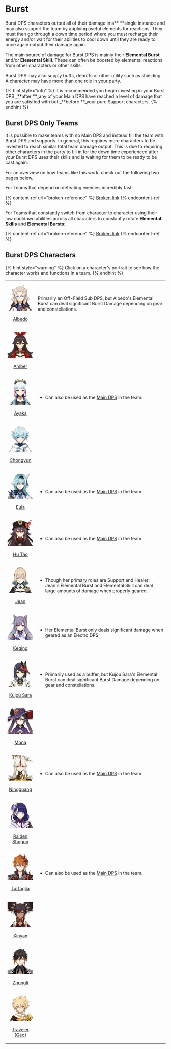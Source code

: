 # Burst

Burst DPS characters output all of their damage in a** **single instance and may also support the team by applying useful elements for reactions. They must then go through a down time period where you must recharge their energy and/or wait for their abilities to cool down until they are ready to once again output their damage again.

The main source of damage for Burst DPS is mainly their **Elemental Burst** and/or **Elemental Skill**. These can often be boosted by elemental reactions from other characters or other skills.

Burst DPS may also supply buffs, debuffs or other utility such as shielding. A character may have more than one role in your party.

{% hint style="info" %}
It is recommended you begin investing in your Burst DPS _**after **_any of your Main DPS have reached a level of damage that you are satisfied with but _**before **_your pure Support characters.
{% endhint %}

## Burst DPS Only Teams

It is possible to make teams with no Main DPS and instead fill the team with Burst DPS and supports. In general, this requires more characters to be invested to reach similar total team damage output. This is due to requiring other characters in the party to fill in for the down time experienced after your Burst DPS uses their skills and is waiting for them to be ready to be cast again.

For an overview on how teams like this work, check out the following two pages below.

For Teams that depend on defeating enemies incredibly fast:

{% content-ref url="broken-reference" %}
[Broken link](broken-reference)
{% endcontent-ref %}

For Teams that constantly switch from character to character using their low cooldown abilities across all characters to constantly rotate **Elemental Skills** and **Elemental Bursts**:

{% content-ref url="broken-reference" %}
[Broken link](broken-reference)
{% endcontent-ref %}

## Burst DPS Characters

{% hint style="warning" %}
Click on a character's portrait to see how the character works and functions in a team.
{% endhint %}

|                                                                                                                                                                                                                |                                                                                                                                                                      |
| :------------------------------------------------------------------------------------------------------------------------------------------------------------------------------------------------------------: | -------------------------------------------------------------------------------------------------------------------------------------------------------------------- |
|                <p><a href="../../characters/geo/albedo.md"><img src="../../.gitbook/assets/ui_avataricon_albedo.png" alt=""> </a></p><p><a href="../../characters/geo/albedo.md">Albedo</a></p>                | Primarily an Off-Field Sub DPS, but Albedo's Elemental Burst can deal significant Burst Damage depending on gear and constellations.                                 |
|                 <p><a href="../../characters/pyro/amber.md"><img src="../../.gitbook/assets/ui_avataricon_amber.png" alt=""> </a></p><p><a href="../../characters/pyro/amber.md">Amber</a></p>                 |                                                                                                                                                                      |
|                 <p><a href="../../characters/cryo/ayaka.md"><img src="../../.gitbook/assets/ui_avataricon_ayaka.png" alt=""> </a></p><p><a href="../../characters/cryo/ayaka.md">Ayaka</a></p>                 | <ul><li>Can also be used as the <a href="../main-dps.md">Main DPS</a> in the team.</li></ul>                                                                         |
|           <p><a href="../../characters/cryo/chongyun.md"><img src="../../.gitbook/assets/ui_avataricon_chongyun.png" alt=""> </a></p><p><a href="../../characters/cryo/chongyun.md">Chongyun</a></p>           |                                                                                                                                                                      |
|                   <p><a href="../../characters/cryo/eula.md"><img src="../../.gitbook/assets/ui_avataricon_eula.png" alt=""> </a></p><p><a href="../../characters/cryo/eula.md">Eula</a></p>                   | <ul><li>Can also be used as the <a href="../main-dps.md">Main DPS</a> in the team.</li></ul>                                                                         |
|                <p><a href="../../characters/pyro/hu-tao.md"><img src="../../.gitbook/assets/ui_avataricon_hutao.png" alt=""> </a></p><p><a href="../../characters/pyro/hu-tao.md">Hu Tao</a></p>               | <ul><li>Can also be used as the <a href="../main-dps.md">Main DPS</a> in the team.</li></ul>                                                                         |
|                  <p><a href="../../characters/anemo/jean.md"><img src="../../.gitbook/assets/ui_avataricon_jean.png" alt=""> </a></p><p><a href="../../characters/anemo/jean.md">Jean</a></p>                  | <ul><li>Though her primary roles are Support and Healer, Jean's Elemental Burst and Elemental Skill can deal large amounts of damage when properly geared.</li></ul> |
|            <p><a href="../../characters/electro/keqing.md"><img src="../../.gitbook/assets/ui_avataricon_keqing.png" alt=""> </a></p><p><a href="../../characters/electro/keqing.md">Keqing</a></p>            | <ul><li>Her Elemental Burst only deals significant damage when geared as an Electro DPS</li></ul>                                                                    |
|       <p><a href="../../characters/electro/kujou-sara.md"><img src="../../.gitbook/assets/ui_avataricon_sara.png" alt=""> </a></p><p><a href="../../characters/electro/kujou-sara.md">Kujou Sara</a></p>       | <ul><li>Primarily used as a buffer, but Kujou Sara's Elemental Burst can deal significant Burst Damage depending on gear and constellations.</li></ul>               |
|                  <p><a href="../../characters/hydro/mona.md"><img src="../../.gitbook/assets/ui_avataricon_mona.png" alt=""> </a></p><p><a href="../../characters/hydro/mona.md">Mona</a></p>                  |                                                                                                                                                                      |
|          <p><a href="../../characters/geo/ningguang.md"><img src="../../.gitbook/assets/ui_avataricon_ningguang.png" alt=""> </a></p><p><a href="../../characters/geo/ningguang.md">Ningguang</a></p>          | <ul><li>Can also be used as the <a href="../main-dps.md">Main DPS</a> in the team.</li></ul>                                                                         |
| <p><a href="../../characters/electro/raiden-shogun.md"><img src="../../.gitbook/assets/ui_avataricon_shougun.png" alt=""> </a></p><p><a href="../../characters/electro/raiden-shogun.md">Raiden Shogun</a></p> |                                                                                                                                                                      |
|        <p><a href="../../characters/hydro/tartaglia.md"><img src="../../.gitbook/assets/ui_avataricon_tartaglia.png" alt=""> </a></p><p><a href="../../characters/hydro/tartaglia.md">Tartaglia</a></p>        | <ul><li>Can also be used as the <a href="../main-dps.md">Main DPS</a> in the team.</li></ul>                                                                         |
|               <p><a href="../../characters/pyro/xinyan.md"><img src="../../.gitbook/assets/ui_avataricon_xinyan.png" alt=""> </a></p><p><a href="../../characters/pyro/xinyan.md">Xinyan</a></p>               |                                                                                                                                                                      |
|              <p><a href="../../characters/geo/zhongli.md"><img src="../../.gitbook/assets/ui_avataricon_zhongli.png" alt=""> </a></p><p><a href="../../characters/geo/zhongli.md">Zhongli</a></p>              |                                                                                                                                                                      |
|    <p><a href="../../characters/geo/traveler-geo.md"><img src="../../.gitbook/assets/ui_avataricon_aether_geo.png" alt=""> </a></p><p><a href="../../characters/geo/traveler-geo.md">Traveler (Geo)</a></p>    |                                                                                                                                                                      |

